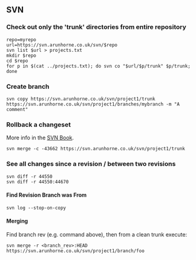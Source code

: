 SVN
---

### Check out only the 'trunk' directories from entire repository

    repo=myrepo
    url=https://svn.arunhorne.co.uk/svn/$repo
    svn list $url > projects.txt
    mkdir $repo
    cd $repo
    for p in $(cat ../projects.txt); do svn co "$url/$p/trunk" $p/trunk; done

### Create branch

    svn copy https://svn.arunhorne.co.uk/svn/project1/trunk https://svn.arunhorne.co.uk/svn/project1/branches/mybranch -m "A comment"

### Rollback a changeset

More info in the [SVN Book](http://svnbook.red-bean.com/en/1.5/svn-book.html#svn.branchmerge.basicmerging.undo).

    svn merge -c -43662 https://svn.arunhorne.co.uk/svn/project1/trunk

### See all changes since a revision / between two revisions

    svn diff -r 44550
    svn diff -r 44550:44670

#### Find Revision Branch was From

    svn log --stop-on-copy

#### Merging

Find branch rev (e.g. command above), then from a clean trunk execute: 

    svn merge -r <branch_rev>:HEAD https://svn.arunhorne.co.uk/svn/project1/branch/foo
